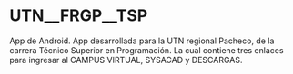 # UTN__FRGP__TSP
App de Android.
App desarrollada para la UTN regional Pacheco, de la carrera Técnico Superior en Programación.
La cual contiene tres enlaces para ingresar al CAMPUS VIRTUAL, SYSACAD y DESCARGAS.
